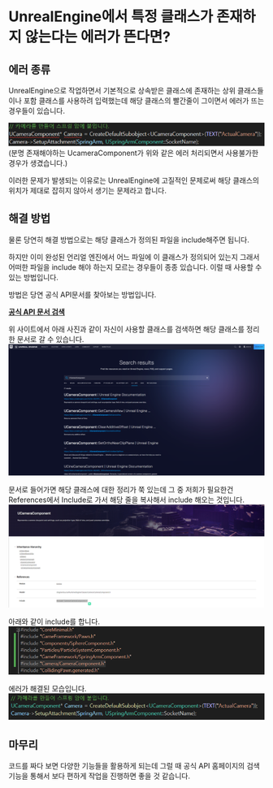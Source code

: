 # UnrealEngine에서 특정 클래스가 존재하지 않는다는 에러가 뜬다면?

## 에러 종류

UnrealEngine으로 작업하면서 기본적으로 상속받은 클래스에 존재하는 상위 클래스들이나 포함 클래스를 사용하려 입력했는데 해당 클래스의 빨간줄이 그이면서 에러가 뜨는 경우들이 있습니다.

![1](/Assets/Images/Unreal/이론/특정클래스가없다면/1.png)<br>
(분명 존재해야하는 UcameraComponent가 위와 같은 에러 처리되면서 사용불가한 경우가 생겼습니다.)

이러한 문제가 발생되는 이유로는 UnrealEngine에 고질적인 문제로써 해당 클래스의 위치가 제대로 잡히지 않아서 생기는 문제라고 합니다.

## 해결 방법

물론 당연히 해결 방법으로는 해당 클래스가 정의된 파일을 include해주면 됩니다.

하지만 이미 완성된 언리얼 엔진에서 어느 파일에 이 클래스가 정의되어 있는지 그래서 어떠한 파일을 include 해야 하는지 모르는 경우들이 종종 있습니다. 이럴 때 사용할 수 있는 방법입니다.

방법은 당연 공식 API문서를 찾아보는 방법입니다.

<b> [공식 API 문서 검색](https://www.unrealengine.com/en-US/search?x=0&y=0&filter=C%2B%2B%20API&keyword=)</b>

위 사이트에서 아래 사진과 같이 자신이 사용할 클래스를 검색하면 해당 클래스를 정리한 문서로 갈 수 있습니다.
![2](/Assets/Images/Unreal/이론/특정클래스가없다면/2.png)<br>

문서로 들어가면 해당 클래스에 대한 정리가 쭉 있는데 그 중 저희가 필요한건 References에서 Include로 가서 해당 줄을 복사해서 include 해오는 것입니다.
![3](/Assets/Images/Unreal/이론/특정클래스가없다면/3.png)<br>

아래와 같이 include를 합니다.
![4](/Assets/Images/Unreal/이론/특정클래스가없다면/4.png)<br>

에러가 해결된 모습입니다.
![5](/Assets/Images/Unreal/이론/특정클래스가없다면/5.png)<br>

## 마무리

코드를 짜다 보면 다양한 기능들을 활용하게 되는데 그럴 때 공식 API 홈페이지의 검색 기능을 통해서 보다 편하게 작업을 진행하면 좋을 것 같습니다.

